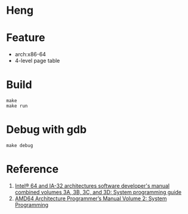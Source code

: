 # Heng

# Feature

- arch:x86-64
- 4-level page table

# Build
    
    make
    make run

# Debug with gdb

    make debug

# Reference
1. [Intel® 64 and IA-32 architectures software developer's  manual combined volumes 3A, 3B, 3C, and 3D: System programming guide](https://www.intel.com/content/www/us/en/developer/articles/technical/intel-sdm.html)
2. [AMD64 Architecture Programmer’s Manual Volume 2: System Programming](https://developer.amd.com/resources/developer-guides-manuals/)